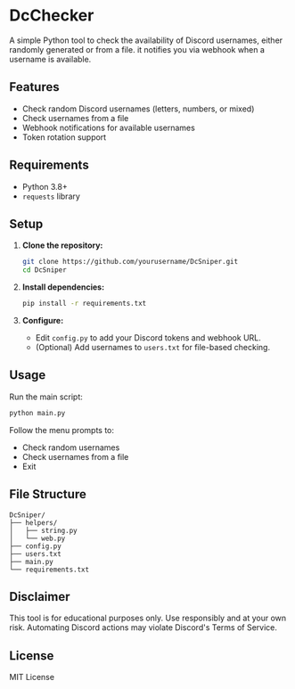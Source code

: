 # DcChecker

A simple Python tool to check the availability of Discord usernames, either randomly generated or from a file. it notifies you via webhook when a username is available.

## Features

- Check random Discord usernames (letters, numbers, or mixed)
- Check usernames from a file
- Webhook notifications for available usernames
- Token rotation support

## Requirements

- Python 3.8+
- `requests` library

## Setup

1. **Clone the repository:**
    ```sh
    git clone https://github.com/yourusername/DcSniper.git
    cd DcSniper
    ```

2. **Install dependencies:**
    ```sh
    pip install -r requirements.txt
    ```

3. **Configure:**
    - Edit `config.py` to add your Discord tokens and webhook URL.
    - (Optional) Add usernames to `users.txt` for file-based checking.

## Usage

Run the main script:

```sh
python main.py
```

Follow the menu prompts to:
- Check random usernames
- Check usernames from a file
- Exit

## File Structure

```
DcSniper/
├── helpers/
│   ├── string.py
│   └── web.py
├── config.py
├── users.txt
├── main.py
└── requirements.txt
```

## Disclaimer

This tool is for educational purposes only. Use responsibly and at your own risk. Automating Discord actions may violate Discord's Terms of Service.

## License

MIT License
